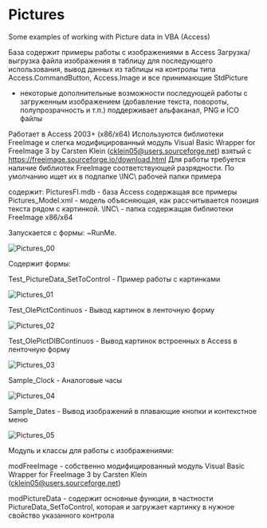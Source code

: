 # Pictures
Some examples of working with Picture data in VBA (Access)

База содержит примеры работы с изображениями в Access 
Загрузка/выгрузка файла изображения в таблицу для последующего использования,
вывод данных из таблицы на контролы типа Access.CommandButton, Access.Image и все принимающие StdPicture
+ некоторые дополнительные возможности последующей работы с загруженным изображением (добавление текста, повороты, полупрозрачность и т.п.)
поддерживает альфаканал, PNG и ICO файлы

Работает в Access 2003+ (x86/x64)
Используются библиотеки FreeImage и слегка модифицированный модуль Visual Basic Wrapper for FreeImage 3 by Carsten Klein (cklein05@users.sourceforge.net) взятый с https://freeimage.sourceforge.io/download.html
Для работы требуется наличие библиотек FreeImage соответствующей разрядности.
По умолчанию ищет их в подпапке \INC\ рабочей папки примера

содержит:
PicturesFI.mdb - база Access содержащая все примеры
Pictures_Model.xml - модель объясняющая, как рассчитывается позиция текста рядом с картинкой.
\INC\ - папка содержащая библиотеки FreeImage x86/x64

Запускается с формы: ~RunMe.

![Pictures_00](https://github.com/iKaRus-VLZ/Pictures/assets/8457437/bbad6b9f-9cb2-45e6-8a3e-165387e4b3c3)

Содержит формы:

Test_PictureData_SetToControl - Пример работы с картинками

![Pictures_01](https://github.com/iKaRus-VLZ/Pictures/assets/8457437/14419edb-ec07-4e56-b213-6311203eeaa4)

Test_OlePictContinuos - Вывод картинок в ленточную форму

![Pictures_02](https://github.com/iKaRus-VLZ/Pictures/assets/8457437/9bfed7c7-d93b-4a6f-9c0f-938232e4015a)

Test_OlePictDIBContinuos - Вывод картинок встроенных в Access в ленточную форму

![Pictures_03](https://github.com/iKaRus-VLZ/Pictures/assets/8457437/3090e749-ba47-46de-a6f3-5a04dac58c62)

Sample_Clock - Аналоговые часы

![Pictures_04](https://github.com/iKaRus-VLZ/Pictures/assets/8457437/e207ee53-f88f-46a6-93db-e8dda5c6c468)

Sample_Dates - Вывод изображений в плавающие кнопки и контекстное меню

![Pictures_05](https://github.com/iKaRus-VLZ/Pictures/assets/8457437/673ada70-225f-435b-8b75-808ac36c0847)

Модуль и классы для работы с изображениями:

modFreeImage - собственно модифицированный модуль Visual Basic Wrapper for FreeImage 3 by Carsten Klein (cklein05@users.sourceforge.net)

modPictureData - содержит основные функции, в частности PictureData_SetToControl, которая и загружает картинку в нужное свойство указанного контрола

